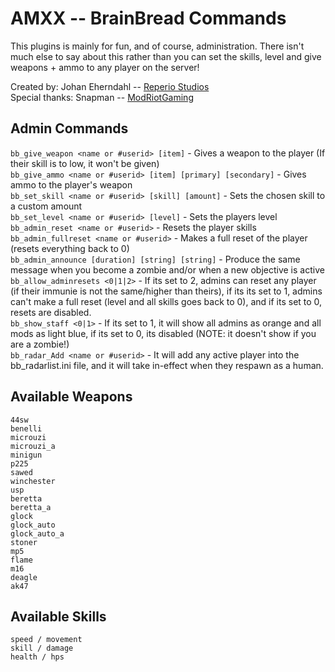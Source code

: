 AMXX -- BrainBread Commands
=====================

This plugins is mainly for fun, and of course, administration. There isn't much else to say about this rather than you can set the skills, level and give weapons + ammo to any player on the server!

Created by: Johan Eherndahl -- [Reperio Studios](http://reperio-studios.net/)  
Special thanks: Snapman -- [ModRiotGaming](http://modriot.ga/)  


Admin Commands
-----------
`bb_give_weapon <name or #userid> [item]` - Gives a weapon to the player (If their skill is to low, it won't be given)  
`bb_give_ammo <name or #userid> [item] [primary] [secondary]` - Gives ammo to the player's weapon  
`bb_set_skill <name or #userid> [skill] [amount]` - Sets the chosen skill to a custom amount  
`bb_set_level <name or #userid> [level]` - Sets the players level  
`bb_admin_reset <name or #userid>` - Resets the player skills  
`bb_admin_fullreset <name or #userid>` - Makes a full reset of the player (resets everything back to 0)  
`bb_admin_announce [duration] [string] [string]` - Produce the same message when you become a zombie and/or when a new objective is active  
`bb_allow_adminresets <0|1|2>` - If its set to 2, admins can reset any player (if their immunie is not the same/higher than theirs), if its its set to 1, admins can't make a full reset (level and all skills goes back to 0), and if its set to 0, resets are disabled.  
`bb_show_staff <0|1>` - If its set to 1, it will show all admins as orange and all mods as light blue, if its set to 0, its disabled (NOTE: it doesn't show if you are a zombie!)  
`bb_radar_Add <name or #userid>` - It will add any active player into the bb_radarlist.ini file, and it will take in-effect when they respawn as a human.  

Available Weapons
-----------
`44sw`  
`benelli`  
`microuzi`  
`microuzi_a`  
`minigun`  
`p225`  
`sawed`  
`winchester`  
`usp`  
`beretta`  
`beretta_a`  
`glock`  
`glock_auto`  
`glock_auto_a`  
`stoner`  
`mp5`  
`flame`  
`m16`  
`deagle`  
`ak47`  

Available Skills
-----------
`speed / movement`  
`skill / damage`  
`health / hps`  
